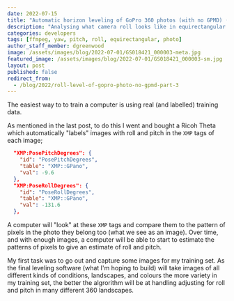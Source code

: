 ```yaml
---
date: 2022-07-15
title: "Automatic horizon leveling of GoPro 360 photos (with no GPMD) (Part 3)"
description: "Analysing what camera roll looks like in equirectangular photos and how to account for it."
categories: developers
tags: [ffmpeg, yaw, pitch, roll, equirectangular, photo]
author_staff_member: dgreenwood
image: /assets/images/blog/2022-07-01/GS018421_000003-meta.jpg
featured_image: /assets/images/blog/2022-07-01/GS018421_000003-sm.jpg
layout: post
published: false
redirect_from:
  - /blog/2022/roll-level-of-gopro-photo-no-gpmd-part-3
---
```


The easiest way to to train a computer is using real (and labelled) training data.

As mentioned in the last post, to do this I went and bought a Ricoh Theta which automatically "labels" images with roll and pitch in the `XMP` tags of each image;

```json
  "XMP:PosePitchDegrees": {
    "id": "PosePitchDegrees",
    "table": "XMP::GPano",
    "val": -9.6
  },
  "XMP:PoseRollDegrees": {
    "id": "PoseRollDegrees",
    "table": "XMP::GPano",
    "val": -131.6
  },
```

A computer will "look" at these `XMP` tags and compare them to the pattern of pixels in the photo they belong too (what we see as an image). Over time, and with enough images, a computer will be able to start to estimate the patterns of pixels to give an estimate of roll and pitch.

My first task was to go out and capture some images for my training set. As the final leveling software (what I'm hoping to build) will take images of all different kinds of conditions, landscapes, and colours the more variety in my training set, the better the algrorithm will be at handling adjusting for roll and pitch in many different 360 landscapes.












